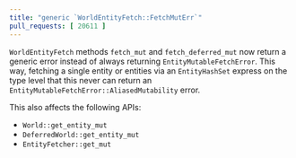 ```yaml
---
title: "generic `WorldEntityFetch::FetchMutErr`"
pull_requests: [ 20611 ]
---
```


`WorldEntityFetch` methods `fetch_mut` and `fetch_deferred_mut` now return a generic error
instead of always returning `EntityMutableFetchError`. This way, fetching a single entity
or entities via an `EntityHashSet` express on the type level that this never can return an
`EntityMutableFetchError::AliasedMutability` error.

This also affects the following APIs:

- `World::get_entity_mut`
- `DeferredWorld::get_entity_mut`
- `EntityFetcher::get_mut`
